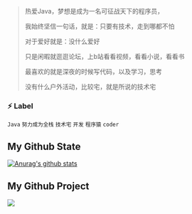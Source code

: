 > 热爱Java，梦想是成为一名可征战天下的程序员，
> 
> 我始终坚信一句话，就是：只要有技术，走到哪都不怕
>  
> 对于爱好就是：没什么爱好
>
> 只是闲暇就逛逛论坛，上b站看看视频，看看小说，看看书
> 
> 最喜欢的就是深夜的时候写代码，以及学习，思考 
> 
> 没有什么户外活动，比较宅，就是所说的技术宅

### ⚡ Label
`Java`  `努力成为全栈`  `技术宅`  `开发`  `程序猿`  `coder`

## My Github State
[![Anurag's github stats](https://github-readme-stats.vercel.app/api?username=Un-KnownCode)](https://github.com/Un-KnownCode/github-readme-stats)

## My Github Project
<a href="https://github.com/Un-KnownCode/OnJava8Private">
  <img align="left" src="https://github-readme-stats.anuraghazra1.vercel.app/api/pin/?username=Un-KnownCode&repo=OnJava8Private&show_icons=true&title_color=fff&icon_color=79ff97&text_color=9f9f9f&bg_color=151515" />
</a>

